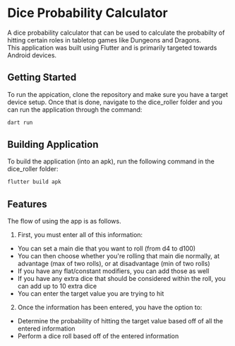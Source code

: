 # Dice Probability Calculator

A dice probability calculator that can be used to calculate the probabilty of hitting certain roles in tabletop games like Dungeons and Dragons.<br>
This application was built using Flutter and is primarily targeted towards Android devices.

## Getting Started

To run the appication, clone the repository and make sure you have a target device setup. Once that is done, navigate to the dice_roller folder and you can run the application through the command:
```sh
dart run
```

## Building Application

To build the application (into an apk), run the following command in the dice_roller folder:
```sh
flutter build apk
```

## Features
The flow of using the app is as follows.
1. First, you must enter all of this information:
- You can set a main die that you want to roll (from d4 to d100)
- You can then choose whether you're rolling that main die normally, at advantage (max of two rolls), or at disadvantage (min of two rolls)
- If you have any flat/constant modifiers, you can add those as well
- If you have any extra dice that should be considered within the roll, you can add up to 10 extra dice
- You can enter the target value you are trying to hit
2. Once the information has been entered, you have the option to:
- Determine the probability of hitting the target value based off of all the entered information
- Perform a dice roll based off of the entered information

